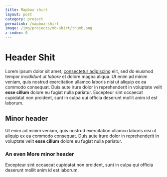 ```yaml
---
title: Mapbox shirt
layout: post
category: project
permalink: /mapbox-shirt
image: /img/projects/mb-shirt/thumb.png
z-index: 0
---
```


<h1>Header Shit</h1>

Lorem ipsum dolor sit amet, <a href='#'>consectetur adipiscing</a> elit, sed do eiusmod tempor <em>incididunt ut labore</em> et dolore magna aliqua. Ut enim ad minim veniam, quis nostrud exercitation ullamco laboris nisi ut aliquip ex ea commodo consequat. Duis aute irure dolor in reprehenderit in voluptate velit <strong>esse cillum</strong> dolore eu fugiat nulla pariatur. Excepteur sint occaecat cupidatat non proident, sunt in culpa qui officia deserunt mollit anim id est laborum.

<h2>Minor header</h2>

Ut enim ad minim veniam, quis nostrud exercitation ullamco laboris nisi ut aliquip ex ea commodo consequat. Duis aute irure dolor in reprehenderit in voluptate velit <strong>esse cillum</strong> dolore eu fugiat nulla pariatur.

<h3>An even More minor header</h3>

Excepteur sint occaecat cupidatat non proident, sunt in culpa qui officia deserunt mollit anim id est laborum.